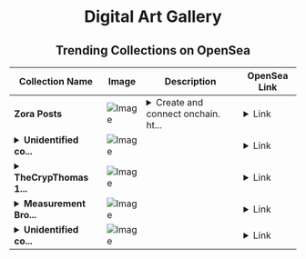 <div align="center">

# Digital Art Gallery

## Trending Collections on OpenSea

| Collection Name                       | Image                                                                                     | Description                       | OpenSea Link                                                                                          |
|---------------------------------------|-------------------------------------------------------------------------------------------|-----------------------------------|--------------------------------------------------------------------------------------------------------|
| **Zora Posts** | ![Image](https://i.seadn.io/s/raw/files/d2bcde1ca41bdd49ec0fadd238edc57b.png?w=500&auto=format?w=200&auto=format) | <details><summary>Create and connect onchain. ht...</summary>Create and connect onchain. https://zora.co</details> | <details><summary>Link</summary>[Zora Posts](https://opensea.io/collection/zora-posts-13205)</details> |
| **<details><summary>Unidentified co...</summary>Unidentified contract 85c10ae1-0659-4367-b415-5c345abe685d</details>** | ![Image](https://i.seadn.io/s/raw/files/17bf5322527699bfd511152d93827bcb.png?w=500&auto=format?w=200&auto=format) |  | <details><summary>Link</summary>[Unidentified contract 85c10ae1-0659-4367-b415-5c345abe685d](https://opensea.io/collection/unidentified-contract-85c10ae1-0659-4367-b415-5c34)</details> |
| **<details><summary>TheCrypThomas 1...</summary>TheCrypThomas 1/1</details>** | ![Image](https://i.seadn.io/s/raw/files/262a4106878ddfbf91f8fa94ab1d29f4.png?w=500&auto=format?w=200&auto=format) |  | <details><summary>Link</summary>[TheCrypThomas 1/1](https://opensea.io/collection/thecrypthomas-1-1)</details> |
| **<details><summary>Measurement Bro...</summary>Measurement Broker</details>** | ![Image](https://i.seadn.io/s/raw/files/48735f62b113034365e8bef43ca4b7a6.jpg?w=500&auto=format?w=200&auto=format) |  | <details><summary>Link</summary>[Measurement Broker](https://opensea.io/collection/measurement-broker)</details> |
| **<details><summary>Unidentified co...</summary>Unidentified contract 1466ead4-36c5-4002-90e4-9be5ae45c81f</details>** | ![Image](https://i.seadn.io/s/raw/files/17bf5322527699bfd511152d93827bcb.png?w=500&auto=format?w=200&auto=format) |  | <details><summary>Link</summary>[Unidentified contract 1466ead4-36c5-4002-90e4-9be5ae45c81f](https://opensea.io/collection/unidentified-contract-1466ead4-36c5-4002-90e4-9be5)</details> |

</div>